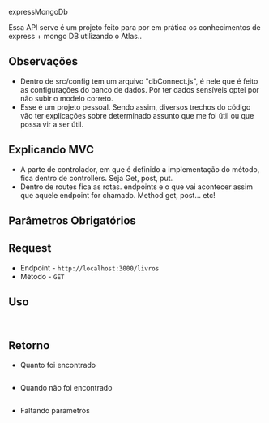  expressMongoDb

Essa API serve é um projeto feito para por em prática os conhecimentos de express + mongo DB utilizando o Atlas..


## Observações
- Dentro de src/config tem um arquivo "dbConnect.js", é nele que é feito as configurações do banco de dados. Por ter dados sensíveis optei por não subir o modelo correto. 
- Esse é um projeto pessoal. Sendo assim, diversos trechos do código vão ter explicações sobre determinado assunto que me foi útil ou que possa vir a ser útil.

## Explicando MVC
- A parte de controlador, em que é definido a implementação do método, fica dentro de controllers. Seja Get, post, put.  
- Dentro de routes fica as rotas. endpoints e o que vai acontecer assim que aquele endpoint for chamado. Method get, post... etc!


## Parâmetros Obrigatórios



## Request

- Endpoint - `http://localhost:3000/livros`
- Método - `GET`

## Uso
```
  
```

## Retorno

- Quanto foi encontrado
```json


```

- Quando não foi encontrado
```json

```

- Faltando parametros

```json
 
```


